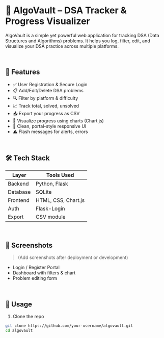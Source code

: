 # 🧠 AlgoVault – DSA Tracker & Progress Visualizer

AlgoVault is a simple yet powerful web application for tracking DSA (Data Structures and Algorithms) problems. It helps you log, filter, edit, and visualize your DSA practice across multiple platforms.

<br>

## 🚀 Features

- ✅ User Registration & Secure Login
- 📋 Add/Edit/Delete DSA problems
- 🔍 Filter by platform & difficulty
- 📈 Track total, solved, unsolved
- 📤 Export your progress as CSV
- 🧠 Visualize progress using charts (Chart.js)
- 📱 Clean, portal-style responsive UI
- ⚠️ Flash messages for alerts, errors

<br>

## 🛠 Tech Stack

| Layer        | Tools Used         |
|--------------|-------------------|
| Backend      | Python, Flask     |
| Database     | SQLite            |
| Frontend     | HTML, CSS, Chart.js |
| Auth         | Flask-Login       |
| Export       | CSV module        |

<br>

## 📸 Screenshots

> (Add screenshots after deployment or development)

- Login / Register Portal  
- Dashboard with filters & chart  
- Problem editing form  

<br>

## 🚦 Usage

1. Clone the repo  
```bash
git clone https://github.com/your-username/algovault.git
cd algovault

